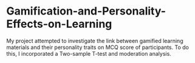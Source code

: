 # Gamification-and-Personality-Effects-on-Learning
My project attempted to investigate the link between gamified learning materials and their personality traits on MCQ score of participants. To do this, I incorporated a Two-sample T-test and moderation analysis.  
